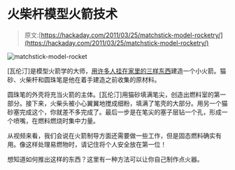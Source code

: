 # 火柴杆模型火箭技术

> 原文:[https://hackaday.com/2011/03/25/matchstick-model-rocketry/](https://hackaday.com/2011/03/25/matchstick-model-rocketry/)

![](../Images/16db21c0ade7caa3eea68995a78cbc70.png "matchstick-model-rocket")

[瓦伦汀]是模型火箭学的大师，[用许多人挂在家里的三样东西](http://diytechgadgets.blogspot.com/2011/03/homemade-inexpensive-rockets.html)建造一个小火箭。猫砂、火柴杆和圆珠笔是他在着手建造之前收集的原材料。

圆珠笔的外壳将充当火箭的主体。[瓦伦汀]用猫砂填满笔尖，创造出燃料室的第一部分。接下来，火柴头被小心翼翼地搅成细粉，填满了笔壳的大部分。用另一个猫砂塞完成这个，你就差不多完成了。最后一步是在笔尖的塞子层钻一个孔，形成一个喷嘴，在燃料燃烧时集中力量。

从视频来看，我们会说在火箭制导方面还需要做一些工作，但是固态燃料确实有用。像这样处理易燃物时，请记住将个人安全放在第一位！

想知道如何推出这样的东西？这里有一种方法可以让你自己制作点火器。